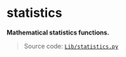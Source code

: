 # statistics

**Mathematical statistics functions.**

> Source code: [`Lib/statistics.py`](https://github.com/python/cpython/tree/3.12/Lib/statistics.py)
